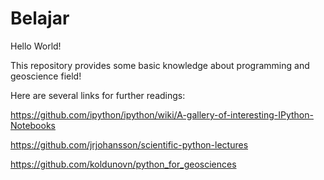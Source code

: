 # Belajar

Hello World!

This repository provides some basic knowledge about programming and geoscience field!


Here are several links for further readings:

https://github.com/ipython/ipython/wiki/A-gallery-of-interesting-IPython-Notebooks

https://github.com/jrjohansson/scientific-python-lectures

https://github.com/koldunovn/python_for_geosciences
